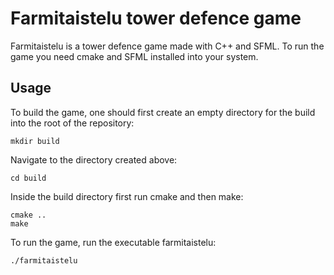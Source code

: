 # Farmitaistelu tower defence game

Farmitaistelu is a tower defence game made with C++ and SFML. To run the game you need cmake and SFML installed into your system.

## Usage
To build the game, one should first create an empty directory for the build into the root of the repository:
```
mkdir build
```
Navigate to the directory created above:
```
cd build
```
Inside the build directory first run cmake and then make:
```
cmake .. 
make
```
To run the game, run the executable farmitaistelu:
```
./farmitaistelu
```